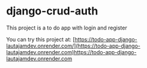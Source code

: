 # django-crud-auth
This project is a to do app with login and register

You can try this project at:
[https://todo-app-django-lautajamdev.onrender.com/](https://todo-app-django-lautajamdev.onrender.com)https://todo-app-django-lautajamdev.onrender.com
